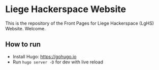 # Liege Hackerspace Website

This is the repository of the Front Pages for
Liege Hackerspace (LgHS) Website. Welcome.

## How to run

* Install Hugo: https://gohugo.io
* Run `hugo server -D` for dev with live reload
